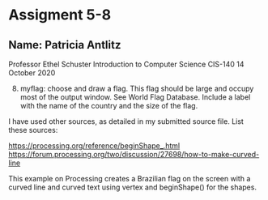 # Assigment 5-8

## Name: Patricia Antlitz
Professor Ethel Schuster
Introduction to Computer Science CIS-140
14 October 2020

8. myflag: choose and draw a flag. This flag should be large and occupy
most of the output window. See World Flag Database. Include a label with the
name of the country and the size of the flag.

I have used other sources, as detailed in my submitted source file.
List these sources:

https://processing.org/reference/beginShape_.html
https://forum.processing.org/two/discussion/27698/how-to-make-curved-line

This example on Processing creates a Brazilian flag on the screen with a curved
line and curved text using vertex and beginShape() for the shapes.
